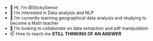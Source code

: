 - 👋 Hi, I’m @StickySenior
- 👀 I’m interested in Data analysis and NLP
- 🌱 I’m currently learning geographical data analysis and studying to become a Math teacher
- 💞️ I’m looking to collaborate on data extraction and pdf manipulation
- 📫 How to reach me **STILL THINKING OF AN ANSWER**

<!---
StickySenior/StickySenior is a ✨ special ✨ repository because its `README.md` (this file) appears on your GitHub profile.
You can click the Preview link to take a look at your changes.
--->
